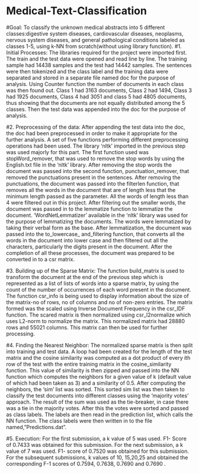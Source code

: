 # Medical-Text-Classification
#Goal: To classify the unknown medical abstracts into 5 different classes:digestive system diseases, cardiovascular diseases, neoplasms, nervous system diseases, and general pathological conditions labeled as classes 1-5, using k-NN from scratch(without using library function).
#1. Initial Processes: The libraries required for the project were imported first. The train and the test data were opened and read line by line. The training sample had 14438 samples and the test had 14442 samples. The sentences were then tokenized and the class label and the training data were separated and stored in a separate file named doc for the purpose of analysis. Using Counter function the number of documents in each class was then found out. Class 1 had 3163 documents, Class 2 had 1494, Class 3 had 1925 documents, Class 4 had 3051 and class 5 had 4805 documents, thus showing that the documents are not equally distributed among the 5 classes. Then the test data was appended into the doc for the purpose of analysis.

#2. Preprocessing of the data: After appending the test data into the doc, the doc had been preprocessed in order to make it appropriate for the further analysis. A set of five functions performing different preprocessing operations had been used. The library ‘nltk’ imported in the previous step was used majorly for this part. The first function used was stopWord_remover, that was used to remove the stop words by using the English.txt file in the ‘nltk’ library. After removing the stop words the document was passed into the second function, punctuation_remover, that removed the punctuations present in the sentences. After removing the punctuations, the document was passed into the filterlen function, that removes all the words in the document that are of length less that the minimum length passed as the parameter. All the words of length less than 4 were filtered out in this project.
After filtering out the smaller words, the document was passed in to the lemmatize function to lemmatize the document. ‘WordNetLemmatizer’ available in the ‘nltk’ library was used for the purpose of lemmatizing the documents. The words were lemmatized by taking their verbal form as the base. After lemmatization, the document was passed into the to_lowercase_ and_filtering function, that converts all the words in the document into lower case and then filtered out all the characters, particularly the digits present in the document. After the completion of all these processes, the document was prepared to be converted in to a csr matrix.

#3. Building up of the Sparse Matrix: The function build_matrix is used to transform the document at the end of the previous step which is represented as a list of lists of words into a sparse matrix, by using the count of the number of occurrences of each word present in the document. The function csr_info is being used to display information about the size of the matrix-no of
rows, no of columns and no of non-zero entries. The matrix formed was the scaled using Inverse Document Frequency in the csr_IDF function. The scared matrix is then normalized using csr_l2normalize which uses L2-norm to normalize the matrix. This normalized matrix had 28880 rows and 55021 columns. This matrix can then be used for further processing.

#4. Finding the Nearest Neighbor: The normalized sparse matrix is then split into training and test data. A loop had been created for the length of the test matrix and the cosine similarity was computed as a dot product of every ith row of the test with the entire training matrix in the cosine_similarity function. This value of similarity is then zipped and passed into the NN function which computes the neighbors for a given value of k (default value of which had been taken as 3) and a similarity of 0.5. After computing the neighbors, the ‘sim’ list was sorted. This sorted sim list was then taken to classify the test documents into different classes using the ‘majority votes’ approach. The result of the sum was used as the tie-breaker, in case there was a tie in the majority votes. After this the votes were sorted and passed as class labels. The labels are then read in the prediction list, which calls the NN function. The class labels were then written in to the file named,”Predictions.dat”.

#5. Execution: For the first submission, a k value of 5 was used. F1- Score of 0.7433 was obtained for this submission. For the next submission, a k value of 7 was used. F1- score of 0.7520 was obtained for this submission. For the subsequent submissions, k values of 10, 15,20,25 and obtained the corresponding F-1 scores of 0.7594, 0.7638, 0.7690 and 0.7690 .
